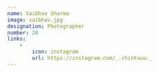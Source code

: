 ```yaml
---
name: Vaibhav Sharma
image: vaibhav.jpg
designation: Photographer
number: 28
links:
    -
        icon: instagram
        url: https://instagram.com/_.chintuuu._
---
```

